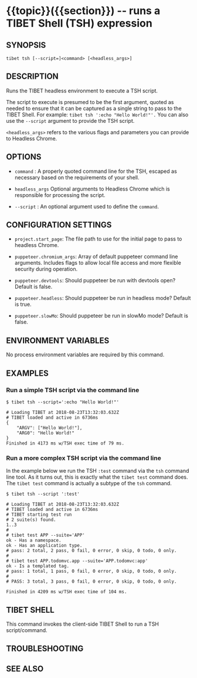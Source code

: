 {{topic}}({{section}}) -- runs a TIBET Shell (TSH) expression
=============================================

## SYNOPSIS

`tibet tsh [--script=]<command> [<headless_args>]`

## DESCRIPTION

Runs the TIBET headless environment to execute a TSH script.

The script to execute is presumed to be the first argument, quoted as
needed to ensure that it can be captured as a single string to pass to
the TIBET Shell. For example: `tibet tsh ':echo "Hello World!"'.`
You can also use the `--script` argument to provide the TSH script.

`<headless_args>` refers to the various flags and parameters you can
provide to Headless Chrome.

## OPTIONS

  * `command` :
    A properly quoted command line for the TSH, escaped as necessary based on
the requirements of your shell.

  * `headless_args`
    Optional arguments to Headless Chrome which is responsible for processing
the script.

  * `--script` :
    An optional argument used to define the `command`.

## CONFIGURATION SETTINGS

  * `project.start_page`:
    The file path to use for the initial page to pass to headless Chrome.

  * `puppeteer.chromium_args`:
    Array of default puppeteer command line arguments. Includes flags to allow
local file access and more flexible security during operation.

  * `puppeteer.devtools`:
    Should puppeteer be run with devtools open? Default is false.

  * `puppeteer.headless`:
    Should puppeteer be run in headless mode? Default is true.

  * `puppeteer.slowMo`:
    Should puppeteer be run in slowMo mode? Default is false.

## ENVIRONMENT VARIABLES

No process environment variables are required by this command.

## EXAMPLES

### Run a simple TSH script via the command line

    $ tibet tsh --script=':echo "Hello World!"'

    # Loading TIBET at 2018-08-23T13:32:03.632Z
    # TIBET loaded and active in 6736ms
    {
        "ARGV": ["Hello World!"],
        "ARG0": "Hello World!"
    }
    Finished in 4173 ms w/TSH exec time of 79 ms.

### Run a more complex TSH script via the command line

In the example below we run the TSH `:test` command via the `tsh` command line
tool. As it turns out, this is exactly what the `tibet test` command does. The
`tibet test` command is actually a subtype of the `tsh` command.

    $ tibet tsh --script ':test'

    # Loading TIBET at 2018-08-23T13:32:03.632Z
    # TIBET loaded and active in 6736ms
    # TIBET starting test run
    # 2 suite(s) found.
    1..3
    #
    # tibet test APP --suite='APP'
    ok - Has a namespace.
    ok - Has an application type.
    # pass: 2 total, 2 pass, 0 fail, 0 error, 0 skip, 0 todo, 0 only.
    #
    # tibet test APP.todomvc.app --suite='APP.todomvc:app'
    ok - Is a templated tag.
    # pass: 1 total, 1 pass, 0 fail, 0 error, 0 skip, 0 todo, 0 only.
    #
    # PASS: 3 total, 3 pass, 0 fail, 0 error, 0 skip, 0 todo, 0 only.

    Finished in 4209 ms w/TSH exec time of 104 ms.

## TIBET SHELL

This command invokes the client-side TIBET Shell to run a TSH script/command.

## TROUBLESHOOTING


## SEE ALSO
